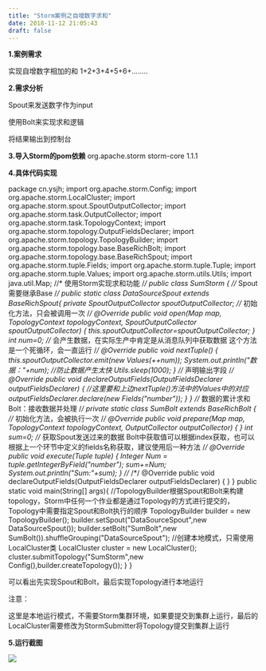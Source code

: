 ```yaml
---
title: "Storm案例之自增数字求和"
date: 2018-11-12 21:05:43
draft: false
---
```

**1.案例需求**

实现自增数字相加的和 1+2+3+4+5+6+........

**2.需求分析**

Spout来发送数字作为input

使用Bolt来实现求和逻辑

将结果输出到控制台

**3.导入Storm的pom依赖**
<dependency> <groupId>org.apache.storm</groupId> <artifactId>storm-core</artifactId> <version>1.1.1</version> </dependency>

**4.具体代码实现**

package cn.ysjh; import org.apache.storm.Config; import org.apache.storm.LocalCluster; import org.apache.storm.spout.SpoutOutputCollector; import org.apache.storm.task.OutputCollector; import org.apache.storm.task.TopologyContext; import org.apache.storm.topology.OutputFieldsDeclarer; import org.apache.storm.topology.TopologyBuilder; import org.apache.storm.topology.base.BaseRichBolt; import org.apache.storm.topology.base.BaseRichSpout; import org.apache.storm.tuple.Fields; import org.apache.storm.tuple.Tuple; import org.apache.storm.tuple.Values; import org.apache.storm.utils.Utils; import java.util.Map; //* 使用Storm实现求和功能 /*/ public class SumStorm { //* Spout需要继承Base /*/ public static class DataSourceSpout extends BaseRichSpout{ private SpoutOutputCollector spoutOutputCollector; //* 初始化方法，只会被调用一次 /*/ @Override public void open(Map map, TopologyContext topologyContext, SpoutOutputCollector spoutOutputCollector) { this.spoutOutputCollector=spoutOutputCollector; } int num=0; //* 会产生数据，在实际生产中肯定是从消息队列中获取数据 这个方法是一个死循环，会一直运行 /*/ @Override public void nextTuple() { this.spoutOutputCollector.emit(new Values(++num)); System.out.println("数据："+num); //防止数据产生太快 Utils.sleep(1000); } //* 声明输出字段 /*/ @Override public void declareOutputFields(OutputFieldsDeclarer outputFieldsDeclarer) { //这里要和上边nextTuple()方法中的Values中的对应 outputFieldsDeclarer.declare(new Fields("number")); } } //* 数据的累计求和Bolt：接收数据并处理 /*/ private static class SumBolt extends BaseRichBolt { //* 初始化方法，会被执行一次 /*/ @Override public void prepare(Map map, TopologyContext topologyContext, OutputCollector outputCollector) { } int sum=0; //* 获取Spout发送过来的数据 Bolt中获取值可以根据index获取，也可以根据上一个环节中定义的fields名称获取，建议使用后一种方法 /*/ @Override public void execute(Tuple tuple) { Integer Num = tuple.getIntegerByField("number"); sum+=Num; System.out.println("Sum:"+sum); } //* /*/ @Override public void declareOutputFields(OutputFieldsDeclarer outputFieldsDeclarer) { } } public static void main(String[] args){ //TopologyBuilder根据Spout和Bolt来构建topology，Storm中任何一个作业都是通过Topology的方式进行提交的，Topology中需要指定Spout和Bolt执行的顺序 TopologyBuilder builder = new TopologyBuilder(); builder.setSpout("DataSourceSpout",new DataSourceSpout()); builder.setBolt("SumBolt",new SumBolt()).shuffleGrouping("DataSourceSpout"); //创建本地模式，只需使用LocalCluster类 LocalCluster cluster = new LocalCluster(); cluster.submitTopology("SumStorm",new Config(),builder.createTopology()); } }

可以看出先实现Spout和Bolt，最后实现Topology进行本地运行

注意：

这里是本地运行模式，不需要Storm集群环境，如果要提交到集群上运行，最后的LocalCluster需要修改为StormSubmitter将Topology提交到集群上运行

**5.运行截图**

![](https://img-blog.csdnimg.cn/20181112210513493.png?x-oss-process=image/watermark,type_ZmFuZ3poZW5naGVpdGk,shadow_10,text_aHR0cHM6Ly9ibG9nLmNzZG4ubmV0L3lzXzIzMDAxNA==,size_16,color_FFFFFF,t_70)